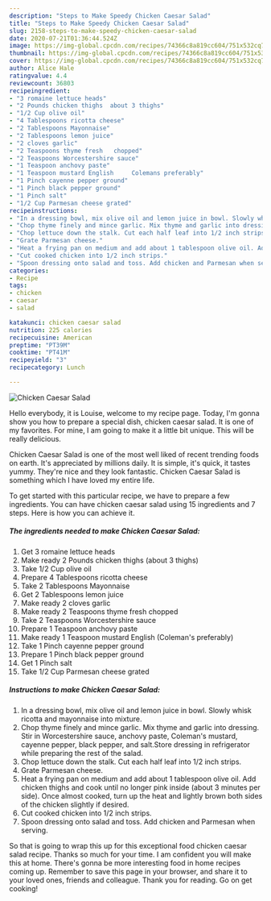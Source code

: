 ```yaml
---
description: "Steps to Make Speedy Chicken Caesar Salad"
title: "Steps to Make Speedy Chicken Caesar Salad"
slug: 2158-steps-to-make-speedy-chicken-caesar-salad
date: 2020-07-21T01:36:44.524Z
image: https://img-global.cpcdn.com/recipes/74366c8a819cc604/751x532cq70/chicken-caesar-salad-recipe-main-photo.jpg
thumbnail: https://img-global.cpcdn.com/recipes/74366c8a819cc604/751x532cq70/chicken-caesar-salad-recipe-main-photo.jpg
cover: https://img-global.cpcdn.com/recipes/74366c8a819cc604/751x532cq70/chicken-caesar-salad-recipe-main-photo.jpg
author: Alice Hale
ratingvalue: 4.4
reviewcount: 36803
recipeingredient:
- "3 romaine lettuce heads"
- "2 Pounds chicken thighs  about 3 thighs"
- "1/2 Cup olive oil"
- "4 Tablespoons ricotta cheese"
- "2 Tablespoons Mayonnaise"
- "2 Tablespoons lemon juice"
- "2 cloves garlic"
- "2 Teaspoons thyme fresh   chopped"
- "2 Teaspoons Worcestershire sauce"
- "1 Teaspoon anchovy paste"
- "1 Teaspoon mustard English     Colemans preferably"
- "1 Pinch cayenne pepper ground"
- "1 Pinch black pepper ground"
- "1 Pinch salt"
- "1/2 Cup Parmesan cheese grated"
recipeinstructions:
- "In a dressing bowl, mix olive oil and lemon juice in bowl. Slowly whisk ricotta and mayonnaise into mixture."
- "Chop thyme finely and mince garlic. Mix thyme and garlic into dressing. Stir in Worcestershire sauce, anchovy paste, Coleman&#39;s mustard, cayenne pepper, black pepper, and salt.Store dressing in refrigerator while preparing the rest of the salad."
- "Chop lettuce down the stalk. Cut each half leaf into 1/2 inch strips."
- "Grate Parmesan cheese."
- "Heat a frying pan on medium and add about 1 tablespoon olive oil. Add chicken thighs and cook until no longer pink inside (about 3 minutes per side). Once almost cooked, turn up the heat and lightly brown both sides of the chicken slightly if desired."
- "Cut cooked chicken into 1/2 inch strips."
- "Spoon dressing onto salad and toss. Add chicken and Parmesan when serving."
categories:
- Recipe
tags:
- chicken
- caesar
- salad

katakunci: chicken caesar salad 
nutrition: 225 calories
recipecuisine: American
preptime: "PT39M"
cooktime: "PT41M"
recipeyield: "3"
recipecategory: Lunch

---
```



![Chicken Caesar Salad](https://img-global.cpcdn.com/recipes/74366c8a819cc604/751x532cq70/chicken-caesar-salad-recipe-main-photo.jpg)

Hello everybody, it is Louise, welcome to my recipe page. Today, I'm gonna show you how to prepare a special dish, chicken caesar salad. It is one of my favorites. For mine, I am going to make it a little bit unique. This will be really delicious.

Chicken Caesar Salad is one of the most well liked of recent trending foods on earth. It's appreciated by millions daily. It is simple, it's quick, it tastes yummy. They're nice and they look fantastic. Chicken Caesar Salad is something which I have loved my entire life.




To get started with this particular recipe, we have to prepare a few ingredients. You can have chicken caesar salad using 15 ingredients and 7 steps. Here is how you can achieve it.

<!--inarticleads1-->

##### The ingredients needed to make Chicken Caesar Salad:

1. Get 3 romaine lettuce heads
1. Make ready 2 Pounds chicken thighs  (about 3 thighs)
1. Take 1/2 Cup olive oil
1. Prepare 4 Tablespoons ricotta cheese
1. Take 2 Tablespoons Mayonnaise
1. Get 2 Tablespoons lemon juice
1. Make ready 2 cloves garlic
1. Make ready 2 Teaspoons thyme fresh   chopped
1. Take 2 Teaspoons Worcestershire sauce
1. Prepare 1 Teaspoon anchovy paste
1. Make ready 1 Teaspoon mustard English     (Coleman&#39;s preferably)
1. Take 1 Pinch cayenne pepper ground
1. Prepare 1 Pinch black pepper ground
1. Get 1 Pinch salt
1. Take 1/2 Cup Parmesan cheese grated




<!--inarticleads2-->

##### Instructions to make Chicken Caesar Salad:

1. In a dressing bowl, mix olive oil and lemon juice in bowl. Slowly whisk ricotta and mayonnaise into mixture.
1. Chop thyme finely and mince garlic. Mix thyme and garlic into dressing. Stir in Worcestershire sauce, anchovy paste, Coleman&#39;s mustard, cayenne pepper, black pepper, and salt.Store dressing in refrigerator while preparing the rest of the salad.
1. Chop lettuce down the stalk. Cut each half leaf into 1/2 inch strips.
1. Grate Parmesan cheese.
1. Heat a frying pan on medium and add about 1 tablespoon olive oil. Add chicken thighs and cook until no longer pink inside (about 3 minutes per side). Once almost cooked, turn up the heat and lightly brown both sides of the chicken slightly if desired.
1. Cut cooked chicken into 1/2 inch strips.
1. Spoon dressing onto salad and toss. Add chicken and Parmesan when serving.




So that is going to wrap this up for this exceptional food chicken caesar salad recipe. Thanks so much for your time. I am confident you will make this at home. There's gonna be more interesting food in home recipes coming up. Remember to save this page in your browser, and share it to your loved ones, friends and colleague. Thank you for reading. Go on get cooking!
